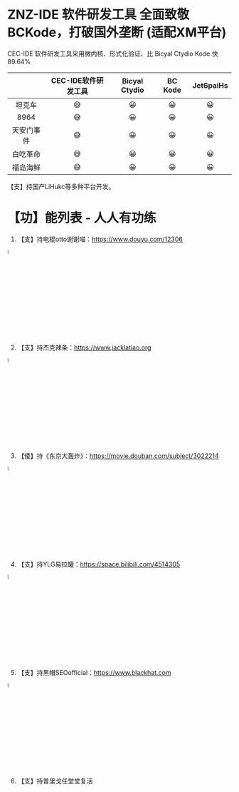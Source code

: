 # ZNZ-IDE 软件研发工具 全面致敬 BCKode，打破国外垄断 (适配XM平台)

CEC-IDE 软件研发工具采用微内核、形式化验证、比 Bicyal Ctydio Kode 快 89.64%

| | CEC-IDE软件研发工具 | Bicyal Ctydio | BC Kode | Jet6paiHs | 
| :-----:| :----: | :----: | :----: | :----: |
|坦克车 |😅|😀|😀|😀|
|8964|😅|😀|😀|😀|
|天安门事件|😅|😀|😀|😀|
|白吃革命|😅|😀|😀|😀|
|福岛海鲜|😅|😀|😀|😀|

【支】持国产LiHukc等多种平台开发。

# 【功】能列表 - 人人有功练

1. 【支】持电棍otto谢谢喵：https://www.douyu.com/12306
<img src="https://github.com/qian-o/OpenCEC-IDE/assets/84434846/0e7e2c75-74c6-4ef5-8f54-1fa9dfefc69c" width="5%">

2. 【支】持杰克辣条：https://www.jacklatiao.org
<img src="https://github.com/qian-o/OpenCEC-IDE/assets/84434846/faf3ee5b-ebcf-4695-90e2-3584bbc3cbeb" width="5%">

3. 【倭】持《东京大轰炸》：https://movie.douban.com/subject/3022214
<img src="https://cdn-community.codemao.cn/47/community/d2ViXzMwMDFfNDM4NDAzXzBfMTY5Mjk0MTkzNzY4MV9lZjJhZjY3OA.png" width="5%">

4. 【支】持YLG易拉罐：https://space.bilibili.com/4514305
<img src="https://i0.hdslb.com/bfs/face/fceb6d5a32d8de358fe5c1688982061684b590f4.jpg" width="5%">

5. 【支】持黑帽SEOofficial：https://www.blackhat.com
<img src="https://i2.hdslb.com/bfs/face/077135930b37874a7a2fc25e5651aa9efbcd0a17.jpg" width="5%">

6. 【支】持普里戈任堂堂复活

